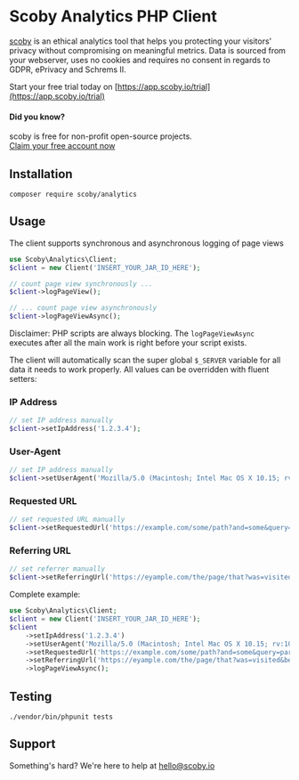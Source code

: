 # Scoby Analytics PHP Client

[scoby](https://www.scoby.io) is an ethical analytics tool that helps you protecting your visitors' privacy without compromising on meaningful metrics. Data is sourced from your webserver, uses no cookies and requires no consent in regards to GDPR, ePrivacy and Schrems II.

Start your free trial today on [https://app.scoby.io/trial](https://app.scoby.io/trial)

#### Did you know?
scoby is free for non-profit open-source projects.  
[Claim your free account now](mailto:hello@scoby.io?subject=giving%20back)

## Installation
```
composer require scoby/analytics
```

## Usage
The client supports synchronous and asynchronous logging of page views
```php
use Scoby\Analytics\Client;
$client = new Client('INSERT_YOUR_JAR_ID_HERE');

// count page view synchronously ...
$client->logPageView(); 

// ... count page view asynchronously
$client->logPageViewAsync(); 
```

Disclaimer: PHP scripts are always blocking. The `logPageViewAsync` executes after all the main work is right before your script exists. 

The client will automatically scan the super global `$_SERVER` variable for all data it needs to work properly. All values can be overridden with fluent setters:

### IP Address
```php
// set IP address manually
$client->setIpAddress('1.2.3.4');
```

### User-Agent
```php
// set IP address manually
$client->setUserAgent('Mozilla/5.0 (Macintosh; Intel Mac OS X 10.15; rv:103.0) Gecko/20100101 Firefox/103.0');
```

### Requested URL
```php
// set requested URL manually
$client->setRequestedUrl('https://example.com/some/path?and=some&query=parameters');
```

### Referring URL
```php
// set referrer manually
$client->setReferringUrl('https://eyample.com/the/page/that?was=visited&before=yay');
```

Complete example: 

```php
use Scoby\Analytics\Client;
$client = new Client('INSERT_YOUR_JAR_ID_HERE');
$client
    ->setIpAddress('1.2.3.4')
    ->setUserAgent('Mozilla/5.0 (Macintosh; Intel Mac OS X 10.15; rv:103.0) Gecko/20100101 Firefox/103.0');
    ->setRequestedUrl('https://example.com/some/path?and=some&query=parameters');
    ->setReferringUrl('https://eyample.com/the/page/that?was=visited&before=yay')
    ->logPageViewAsync();
```

## Testing
```
./vendor/bin/phpunit tests
```

## Support
Something's hard? We're here to help at [hello@scoby.io](mailto:hello@scoby.io)
